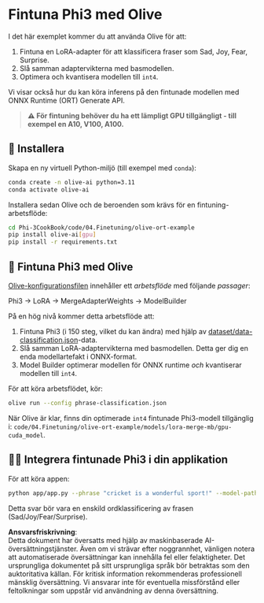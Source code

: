 # Fintuna Phi3 med Olive

I det här exemplet kommer du att använda Olive för att:

1. Fintuna en LoRA-adapter för att klassificera fraser som Sad, Joy, Fear, Surprise.
1. Slå samman adaptervikterna med basmodellen.
1. Optimera och kvantisera modellen till `int4`.

Vi visar också hur du kan köra inferens på den fintunade modellen med ONNX Runtime (ORT) Generate API.

> **⚠️ För fintuning behöver du ha ett lämpligt GPU tillgängligt - till exempel en A10, V100, A100.**

## 💾 Installera

Skapa en ny virtuell Python-miljö (till exempel med `conda`):

```bash
conda create -n olive-ai python=3.11
conda activate olive-ai
```

Installera sedan Olive och de beroenden som krävs för en fintuning-arbetsflöde:

```bash
cd Phi-3CookBook/code/04.Finetuning/olive-ort-example
pip install olive-ai[gpu]
pip install -r requirements.txt
```

## 🧪 Fintuna Phi3 med Olive
[Olive-konfigurationsfilen](../../../../../code/04.Finetuning/olive-ort-example/phrase-classification.json) innehåller ett *arbetsflöde* med följande *passager*:

Phi3 -> LoRA -> MergeAdapterWeights -> ModelBuilder

På en hög nivå kommer detta arbetsflöde att:

1. Fintuna Phi3 (i 150 steg, vilket du kan ändra) med hjälp av [dataset/data-classification.json](../../../../../code/04.Finetuning/olive-ort-example/dataset/dataset-classification.json)-data.
1. Slå samman LoRA-adaptervikterna med basmodellen. Detta ger dig en enda modellartefakt i ONNX-format.
1. Model Builder optimerar modellen för ONNX runtime *och* kvantiserar modellen till `int4`.

För att köra arbetsflödet, kör:

```bash
olive run --config phrase-classification.json
```

När Olive är klar, finns din optimerade `int4` fintunade Phi3-modell tillgänglig i: `code/04.Finetuning/olive-ort-example/models/lora-merge-mb/gpu-cuda_model`.

## 🧑‍💻 Integrera fintunade Phi3 i din applikation 

För att köra appen:

```bash
python app/app.py --phrase "cricket is a wonderful sport!" --model-path models/lora-merge-mb/gpu-cuda_model
```

Detta svar bör vara en enskild ordklassificering av frasen (Sad/Joy/Fear/Surprise).

**Ansvarsfriskrivning**:  
Detta dokument har översatts med hjälp av maskinbaserade AI-översättningstjänster. Även om vi strävar efter noggrannhet, vänligen notera att automatiserade översättningar kan innehålla fel eller felaktigheter. Det ursprungliga dokumentet på sitt ursprungliga språk bör betraktas som den auktoritativa källan. För kritisk information rekommenderas professionell mänsklig översättning. Vi ansvarar inte för eventuella missförstånd eller feltolkningar som uppstår vid användning av denna översättning.